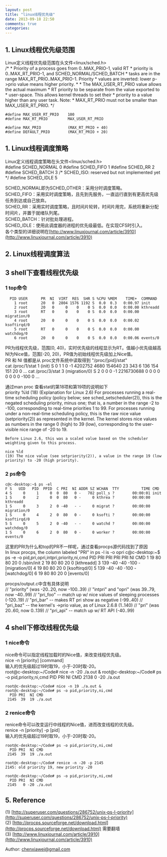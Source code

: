 ```yaml
---
layout: post
title: "linux线程优先级"
date: 2013-09-18 22:50
comments: true
categories: 
---
```

## 1. Linux线程优先级范围
Linux定义线程优先级范围在头文件<linux/sched.h></br>
	/*
	 * Priority of a process goes from 0..MAX_PRIO-1, valid RT
	 * priority is 0..MAX_RT_PRIO-1, and SCHED_NORMAL/SCHED_BATCH
	 * tasks are in the range MAX_RT_PRIO..MAX_PRIO-1. Priority
	 * values are inverted: lower p->prio value means higher priority.
	 *
	 * The MAX_USER_RT_PRIO value allows the actual maximum
	 * RT priority to be separate from the value exported to
	 * user-space.  This allows kernel threads to set their
	 * priority to a value higher than any user task. Note:
	 * MAX_RT_PRIO must not be smaller than MAX_USER_RT_PRIO.
	 */
	 
	#define MAX_USER_RT_PRIO	100
	#define MAX_RT_PRIO			MAX_USER_RT_PRIO

	#define MAX_PRIO			(MAX_RT_PRIO + 40)
	#define DEFAULT_PRIO		(MAX_RT_PRIO + 20)

## 1. Linux线程调度策略
Linux定义线程调度策略在头文件<linux/sched.h></br>
	#define SCHED_NORMAL	0
	#define SCHED_FIFO		1
	#define SCHED_RR		2
	#define SCHED_BATCH		3
	/* SCHED_ISO: reserved but not implemented yet */
	#define SCHED_IDLE		5

SCHED_NORMAL即为SCHED_OTHER：采用分时调度策略。<br>
SCHED_FIFO：采用实时调度策略，且先到先服务，一直运行直到有更高优先级任务到达或自己放弃。<br>
SCHED_RR：采用实时调度策略，且时间片轮转，时间片用完，系统将重新分配时间片，并置于就绪队列尾。<br>
SCHED_BATCH：针对批处理进程。<br>
SCHED_IDLE：使用此调度器的进程的优先级最低。在实现CFS时引入。<br>
各个类型的详细说明在[http://www.linuxjournal.com/article/3910](http://www.linuxjournal.com/article/3910)<br>

## 2. Linux线程调度算法

## 3 shell下查看线程优先级
### 1 top命令
	  PID USER      PR  NI  VIRT  RES  SHR S %CPU %MEM    TIME+  COMMAND                                                                          
		1 root      20   0  2804 1576 1192 S  0.0  0.3   0:00.97 init                                                                           
		2 root      20   0     0    0    0 S  0.0  0.0   0:00.00 kthreadd                                                                       
		3 root      RT   0     0    0    0 S  0.0  0.0   0:00.00 migration/0                                                                    
		4 root      20   0     0    0    0 S  0.0  0.0   0:00.02 ksoftirqd/0                                                                    
		5 root      RT   0     0    0    0 S  0.0  0.0   0:00.00 watchdog/0                                                                     
		6 root      20   0     0    0    0 S  0.0  0.0   0:00.06 events/0     

PR为线程优先级，范围[0, 40)，实时优先级的线程显示为RT。值越小优先级越高<br>
NI为Nice值，范围[-20, 20)，PR值为初始线程优先级加上Nice值。<br>
PR 和 NI 值都是从 proc文件系统中读取得到 "/proc/[pid]/stat"<br> 
	cat /proc/1/stat
	1 (init) S 0 1 1 0 -1 4202752 4680 154640 23 343 6 136 154 151 20 0 ...
	cat /proc/3/stat
	3 (migration/0) S 2 0 0 0 -1 2216730688 0 0 0 0 0 0 0 0 -100 0  ...

通过man proc 查看stat的第18项和第19项的说明如下<br>
	priority %ld
	(18) (Explanation for Linux 2.6) For processes running a real-time scheduling policy (policy below; see sched_setscheduler(2)), 
	this is the negated scheduling priority, minus one; that is, a number in the range -2 to -100, corresponding to real-time priorities 1 to 99. 
	For processes running under a non-real-time scheduling policy, this is the raw nice value (setpriority(2)) as represented in the kernel. 
	The kernel stores nice values as numbers in the range 0 (high) to 39 (low), corresponding to the user-visible nice range of -20 to 19.

	Before Linux 2.6, this was a scaled value based on the scheduler weighting given to this process.

	nice %ld
	(19) The nice value (see setpriority(2)), a value in the range 19 (low priority) to -20 (high priority).
	
### 2 ps命令
	c@c-desktop:~$ ps -el
	F S   UID   PID  PPID  C PRI  NI ADDR SZ WCHAN  TTY          TIME CMD
	4 S     0     1     0  0  80   0 -   702 poll_s ?        00:00:01 init
	1 S     0     2     0  0  80   0 -     0 kthrea ?        00:00:00 kthreadd
	1 S     0     3     2  0 -40   - -     0 migrat ?        00:00:00 migration/0
	1 S     0     4     2  0  80   0 -     0 ksofti ?        00:00:00 ksoftirqd/0
	5 S     0     5     2  0 -40   - -     0 watchd ?        00:00:00 watchdog/0
	1 S     0     6     2  0  80   0 -     0 worker ?        00:00:00 events/0
	
这里的PRI为什么和top的PR不一样呢，通过查看procps源代码找到了原因<br>
	In linux procps, the column labeled "PRI" in ps -l is -o opri
	c@c-desktop:~$ ps -e -o pid,pri,opri,intpri,priority,ni,cmd
	  PID PRI PRI PRI PRI  NI CMD
		1  19  80  80  20   0 /sbin/init
		2  19  80  80  20   0 [kthreadd]
		3 139 -40 -40 -100  - [migration/0]
		4  19  80  80  20   0 [ksoftirqd/0]
		5 139 -40 -40 -100  - [watchdog/0]
		6  19  80  80  20   0 [events/0]

procps/output.c中含有具体说明<br>
	// "priority"         (was -20..20, now -100..39)
	// "intpri" and "opri" (was 39..79, now  -40..99)
	// "pri_foo"   --  match up w/ nice values of sleeping processes (-120..19)
	// "pri_bar"   --  makes RT pri show as negative       (-99..40)
	// "pri_baz"   --  the kernel's ->prio value, as of Linux 2.6.8     (1..140)
	// "pri"               (was 20..60, now    0..139)
	// "pri_api"   --  match up w/ RT API    (-40..99)

## 4 shell下修改线程优先级
### 1 nice命令
nice命令可以指定线程加载时的Nice值，来改变线程优先级。<br>
nice -n [priority] [command] <br>
输入的优先级超过19时取19，小于-20时取-20。<br>
	root@c-desktop:~/Code# nice -n -20 ./a.out &
	root@c-desktop:~/Code# ps -o pid,priority,ni,cmd
	  PID PRI  NI CMD
	 2138   0 -20 ./a.out
	 
	root@c-desktop:~/Code# nice -n 19 ./a.out &
	root@c-desktop:~/Code# ps -o pid,priority,ni,cmd
	  PID PRI  NI CMD
	 2145  39  19 ./a.out

### 2 renice命令
renice命令可以改变运行中线程的Nice值，进而改变线程的优先级。<br>
renice -n [priority] -p [pid] <br>
输入的优先级超过19时取19，小于-20时取-20。<br>

	root@c-desktop:~/Code# ps -o pid,priority,ni,cmd
	  PID PRI  NI CMD
	 2145  39  19 ./a.out
	 
	root@c-desktop:~/Code# renice -n -20 -p 2145
	2145: old priority 19, new priority -20
	
	root@c-desktop:~/Code# ps -o pid,priority,ni,cmd
	  PID PRI  NI CMD
	 2145   0 -20 ./a.out

## 5. Reference
(1) [http://superuser.com/questions/286752/unix-ps-l-priority](http://superuser.com/questions/286752/unix-ps-l-priority)<br>
(2) [http://procps.sourceforge.net/download.html](http://procps.sourceforge.net/download.html) 需要翻墙<br>
(3) [http://www.linuxjournal.com/article/3910](http://www.linuxjournal.com/article/3910)<br>

Author: chenxiawei@gmail.com<br>
